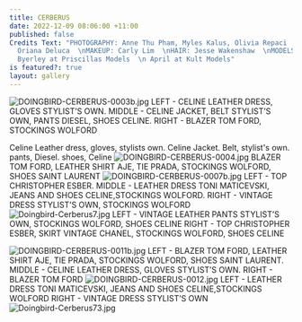 ```yaml
---
title: CERBERUS
date: 2022-12-09 08:06:00 +11:00
published: false
Credits Text: "PHOTOGRAPHY: Anne Thu Pham, Myles Kalus, Olivia Repaci  \n STYLING:
  Oriana Deluca  \nMAKEUP: Carly Lim  \nHAIR: Jesse Wakenshaw  \nMODELS: Kristina
  Byerley at Priscillas Models  \n April at Kult Models"
is featured?: true
layout: gallery
---
```


![DOINGBIRD-CERBERUS-0003b.jpg](/uploads/DOINGBIRD-CERBERUS-0003b.jpg)
LEFT - CELINE LEATHER DRESS, GLOVES STYLIST’S OWN. MIDDLE - CELINE JACKET, BELT STYLIST’S OWN, PANTS DIESEL, SHOES CELINE. RIGHT - BLAZER TOM FORD, STOCKINGS WOLFORD

Celine Leather dress, gloves, stylists own. Celine Jacket. Belt, stylist's own. pants, Diesel. shoes, Celine
![DOINGBIRD-CERBERUS-0004.jpg](/uploads/DOINGBIRD-CERBERUS-0004.jpg)
BLAZER TOM FORD, LEATHER SHIRT AJE, TIE PRADA, STOCKINGS WOLFORD, SHOES SAINT LAURENT
![DOINGBIRD-CERBERUS-0007b.jpg](/uploads/DOINGBIRD-CERBERUS-0007b.jpg)
LEFT - TOP CHRISTOPHER ESBER. MIDDLE - LEATHER DRESS TONI MATICEVSKI, JEANS AND SHOES CELINE,STOCKINGS WOLFORD. RIGHT - VINTAGE DRESS STYLIST’S OWN, STOCKINGS WOLFORD
![Doingbird-Cerberus7.jpg](/uploads/Doingbird-Cerberus7.jpg)
LEFT - VINTAGE LEATHER PANTS STYLIST’S OWN, STOCKINGS WOLFORD, SHOES CELINE
RIGHT - TOP CHRISTOPHER ESBER, SKIRT VINTAGE CHANEL, STOCKINGS WOLFORD, SHOES CELINE

![DOINGBIRD-CERBERUS-0011b.jpg](/uploads/DOINGBIRD-CERBERUS-0011b.jpg)
LEFT - BLAZER TOM FORD, LEATHER SHIRT AJE, TIE PRADA, STOCKINGS WOLFORD, SHOES SAINT LAURENT. MIDDLE - CELINE LEATHER DRESS, GLOVES STYLIST’S OWN. RIGHT - BLAZER TOM FORD
![DOINGBIRD-CERBERUS-0012.jpg](/uploads/DOINGBIRD-CERBERUS-0012.jpg)
LEFT - LEATHER DRESS TONI MATICEVSKI, JEANS AND SHOES CELINE,STOCKINGS WOLFORD RIGHT - VINTAGE DRESS STYLIST’S OWN
![Doingbird-Cerberus73.jpg](/uploads/Doingbird-Cerberus73.jpg)




